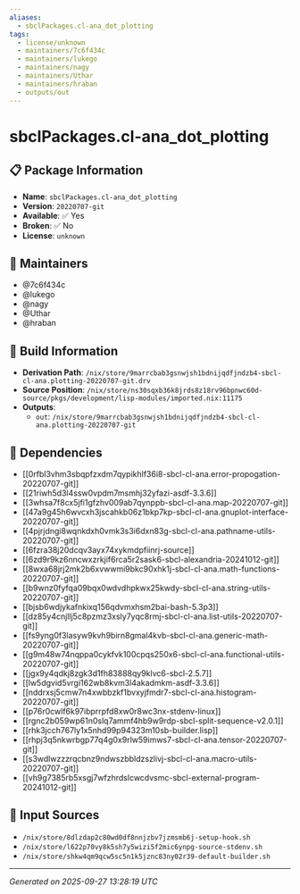 ```yaml
---
aliases:
  - sbclPackages.cl-ana_dot_plotting
tags:
  - license/unknown
  - maintainers/7c6f434c
  - maintainers/lukego
  - maintainers/nagy
  - maintainers/Uthar
  - maintainers/hraban
  - outputs/out
---
```


# sbclPackages.cl-ana_dot_plotting

## 📋 Package Information

- **Name**: `sbclPackages.cl-ana_dot_plotting`
- **Version**: `20220707-git`
- **Available**: ✅ Yes
- **Broken**: ✅ No
- **License**: `unknown`
## 👥 Maintainers

- @7c6f434c
- @lukego
- @nagy
- @Uthar
- @hraban


## 🔧 Build Information

- **Derivation Path**: `/nix/store/9marrcbab3gsnwjsh1bdnijqdfjndzb4-sbcl-cl-ana.plotting-20220707-git.drv`
- **Source Position**: `/nix/store/ns30sqxb36k8jrds8z18rv96bpnwc60d-source/pkgs/development/lisp-modules/imported.nix:11175`
- **Outputs**:
  - `out`:  `/nix/store/9marrcbab3gsnwjsh1bdnijqdfjndzb4-sbcl-cl-ana.plotting-20220707-git`

## 🔗 Dependencies

- [[0rfbl3vhm3sbqpfzxdm7qypikhlf36i8-sbcl-cl-ana.error-propogation-20220707-git]]
- [[21riwh5d3l4ssw0vpdm7msmhj32yfazi-asdf-3.3.6]]
- [[3whsa7f8cx5jfi1gfzhv009ab7qynppb-sbcl-cl-ana.map-20220707-git]]
- [[47a9g45h6wvcxh3jscahkb06z1bkp7kp-sbcl-cl-ana.gnuplot-interface-20220707-git]]
- [[4pjrjdngi8wqnkdxh0vmk3s3i6dxn83g-sbcl-cl-ana.pathname-utils-20220707-git]]
- [[6fzra38j20dcqv3ayx74xykmdpfiinrj-source]]
- [[6zd9r9kz6nncwxzrkjif6rca5r2sask6-sbcl-alexandria-20241012-git]]
- [[8wxa68jrj2mk2b6xvwwmi9bkc90xhk1j-sbcl-cl-ana.math-functions-20220707-git]]
- [[b9wnz0fyfqa09bqx0wdvdhpkwx25kwdy-sbcl-cl-ana.string-utils-20220707-git]]
- [[bjsb6wdjykafnkixq156qdvmxhsm2bai-bash-5.3p3]]
- [[dz85y4cnjllj5c8pzmz3xsly7yqc8rmj-sbcl-cl-ana.list-utils-20220707-git]]
- [[fs9yng0f3lasyw9kvh9birn8gmal4kvb-sbcl-cl-ana.generic-math-20220707-git]]
- [[g9m48w74nqppa0cykfvk100cpqs250x6-sbcl-cl-ana.functional-utils-20220707-git]]
- [[jgx9y4qdkj8zgk3d1fh83888qy9klvc6-sbcl-2.5.7]]
- [[lw5dgvid5vrgi162wb8kvm3l4akadmkm-asdf-3.3.6]]
- [[nddrxsj5cmw7n4xwbbzkf1bvxyjfmdr7-sbcl-cl-ana.histogram-20220707-git]]
- [[p76r0cwlf6k97ibprrpfd8xw0r8wc3nx-stdenv-linux]]
- [[rgnc2b059wp61n0slq7ammf4hb9w9rdp-sbcl-split-sequence-v2.0.1]]
- [[rhk3jcch767ly1x5nhd99p94323m10sb-builder.lisp]]
- [[rhpj3q5nkwrbgp77q4g0x9rlw59imws7-sbcl-cl-ana.tensor-20220707-git]]
- [[s3wdlwzzzrqcbnz9ndwszbbldzszlivj-sbcl-cl-ana.macro-utils-20220707-git]]
- [[vh9g7385rb5xsgj7wfzhrdslcwcdvsmc-sbcl-external-program-20241012-git]]

## 📁 Input Sources

- `/nix/store/8dlzdap2c80wd0df8nnjzbv7jzmsmb6j-setup-hook.sh`
- `/nix/store/l622p70vy8k5sh7y5wizi5f2mic6ynpg-source-stdenv.sh`
- `/nix/store/shkw4qm9qcw5sc5n1k5jznc83ny02r39-default-builder.sh`

---
*Generated on 2025-09-27 13:28:19 UTC*
